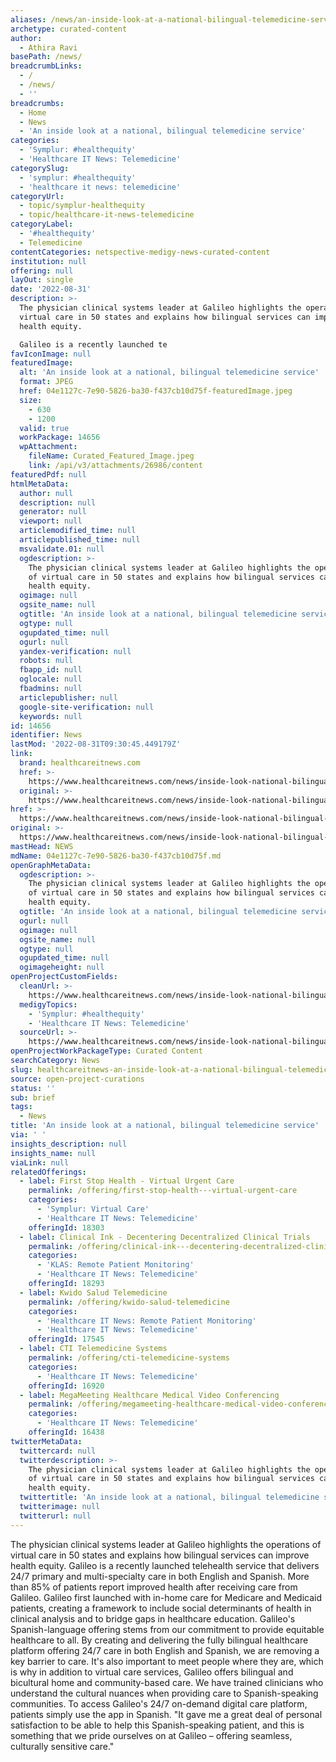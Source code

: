 ```yaml
---
aliases: /news/an-inside-look-at-a-national-bilingual-telemedicine-service
archetype: curated-content
author:
  - Athira Ravi
basePath: /news/
breadcrumbLinks:
  - /
  - /news/
  - ''
breadcrumbs:
  - Home
  - News
  - 'An inside look at a national, bilingual telemedicine service'
categories:
  - 'Symplur: #healthequity'
  - 'Healthcare IT News: Telemedicine'
categorySlug:
  - 'symplur: #healthequity'
  - 'healthcare it news: telemedicine'
categoryUrl:
  - topic/symplur-healthequity
  - topic/healthcare-it-news-telemedicine
categoryLabel:
  - '#healthequity'
  - Telemedicine
contentCategories: netspective-medigy-news-curated-content
institution: null
offering: null
layOut: single
date: '2022-08-31'
description: >-
  The physician clinical systems leader at Galileo highlights the operations of
  virtual care in 50 states and explains how bilingual services can improve
  health equity.

  Galileo is a recently launched te
favIconImage: null
featuredImage:
  alt: 'An inside look at a national, bilingual telemedicine service'
  format: JPEG
  href: 04e1127c-7e90-5826-ba30-f437cb10d75f-featuredImage.jpeg
  size:
    - 630
    - 1200
  valid: true
  workPackage: 14656
  wpAttachment:
    fileName: Curated_Featured_Image.jpeg
    link: /api/v3/attachments/26986/content
featuredPdf: null
htmlMetaData:
  author: null
  description: null
  generator: null
  viewport: null
  articlemodified_time: null
  articlepublished_time: null
  msvalidate.01: null
  ogdescription: >-
    The physician clinical systems leader at Galileo highlights the operations
    of virtual care in 50 states and explains how bilingual services can improve
    health equity.
  ogimage: null
  ogsite_name: null
  ogtitle: 'An inside look at a national, bilingual telemedicine service'
  ogtype: null
  ogupdated_time: null
  ogurl: null
  yandex-verification: null
  robots: null
  fbapp_id: null
  oglocale: null
  fbadmins: null
  articlepublisher: null
  google-site-verification: null
  keywords: null
id: 14656
identifier: News
lastMod: '2022-08-31T09:30:45.449179Z'
link:
  brand: healthcareitnews.com
  href: >-
    https://www.healthcareitnews.com/news/inside-look-national-bilingual-telemedicine-service
  original: >-
    https://www.healthcareitnews.com/news/inside-look-national-bilingual-telemedicine-service
href: >-
  https://www.healthcareitnews.com/news/inside-look-national-bilingual-telemedicine-service
original: >-
  https://www.healthcareitnews.com/news/inside-look-national-bilingual-telemedicine-service
mastHead: NEWS
mdName: 04e1127c-7e90-5826-ba30-f437cb10d75f.md
openGraphMetaData:
  ogdescription: >-
    The physician clinical systems leader at Galileo highlights the operations
    of virtual care in 50 states and explains how bilingual services can improve
    health equity.
  ogtitle: 'An inside look at a national, bilingual telemedicine service'
  ogurl: null
  ogimage: null
  ogsite_name: null
  ogtype: null
  ogupdated_time: null
  ogimageheight: null
openProjectCustomFields:
  cleanUrl: >-
    https://www.healthcareitnews.com/news/inside-look-national-bilingual-telemedicine-service
  medigyTopics:
    - 'Symplur: #healthequity'
    - 'Healthcare IT News: Telemedicine'
  sourceUrl: >-
    https://www.healthcareitnews.com/news/inside-look-national-bilingual-telemedicine-service
openProjectWorkPackageType: Curated Content
searchCategory: News
slug: healthcareitnews-an-inside-look-at-a-national-bilingual-telemedicine-service
source: open-project-curations
status: ''
sub: brief
tags:
  - News
title: 'An inside look at a national, bilingual telemedicine service'
via: ' '
insights_description: null
insights_name: null
viaLink: null
relatedOfferings:
  - label: First Stop Health - Virtual Urgent Care
    permalink: /offering/first-stop-health---virtual-urgent-care
    categories:
      - 'Symplur: Virtual Care'
      - 'Healthcare IT News: Telemedicine'
    offeringId: 18303
  - label: Clinical Ink - Decentering Decentralized Clinical Trials
    permalink: /offering/clinical-ink---decentering-decentralized-clinical-trials
    categories:
      - 'KLAS: Remote Patient Monitoring'
      - 'Healthcare IT News: Telemedicine'
    offeringId: 18293
  - label: Kwido Salud Telemedicine
    permalink: /offering/kwido-salud-telemedicine
    categories:
      - 'Healthcare IT News: Remote Patient Monitoring'
      - 'Healthcare IT News: Telemedicine'
    offeringId: 17545
  - label: CTI Telemedicine Systems
    permalink: /offering/cti-telemedicine-systems
    categories:
      - 'Healthcare IT News: Telemedicine'
    offeringId: 16920
  - label: MegaMeeting Healthcare Medical Video Conferencing
    permalink: /offering/megameeting-healthcare-medical-video-conferencing
    categories:
      - 'Healthcare IT News: Telemedicine'
    offeringId: 16438
twitterMetaData:
  twittercard: null
  twitterdescription: >-
    The physician clinical systems leader at Galileo highlights the operations
    of virtual care in 50 states and explains how bilingual services can improve
    health equity.
  twittertitle: 'An inside look at a national, bilingual telemedicine service'
  twitterimage: null
  twitterurl: null
---
```

<p>The physician clinical systems leader at Galileo highlights the operations of virtual care in 50 states and explains how bilingual services can improve health equity.
Galileo is a recently launched telehealth service that delivers 24/7 primary and multi-specialty care in both English and Spanish.
More than 85% of patients report improved health after receiving care from Galileo.
Galileo first launched with in-home care for Medicare and Medicaid patients, creating a framework to include social determinants of health in clinical analysis and to bridge gaps in healthcare education.
 Galileo's Spanish-language offering stems from our commitment to provide equitable healthcare to all. By creating and delivering the fully bilingual healthcare platform offering 24/7 care in both English and Spanish, we are removing a key barrier to care.
It's also important to meet people where they are, which is why in addition to virtual care services, Galileo offers bilingual and bicultural home and community-based care.
We have trained clinicians who understand the cultural nuances when providing care to Spanish-speaking communities.
To access Galileo's 24/7 on-demand digital care platform, patients simply use the app in Spanish.
"It gave me a great deal of personal satisfaction to be able to help this Spanish-speaking patient, and this is something that we pride ourselves on at Galileo – offering seamless, culturally sensitive care."</p>